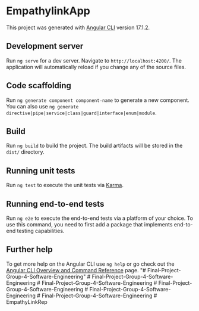 # EmpathylinkApp

This project was generated with [Angular CLI](https://github.com/angular/angular-cli) version 17.1.2.

## Development server

Run `ng serve` for a dev server. Navigate to `http://localhost:4200/`. The application will automatically reload if you change any of the source files.

## Code scaffolding

Run `ng generate component component-name` to generate a new component. You can also use `ng generate directive|pipe|service|class|guard|interface|enum|module`.

## Build

Run `ng build` to build the project. The build artifacts will be stored in the `dist/` directory.

## Running unit tests

Run `ng test` to execute the unit tests via [Karma](https://karma-runner.github.io).

## Running end-to-end tests

Run `ng e2e` to execute the end-to-end tests via a platform of your choice. To use this command, you need to first add a package that implements end-to-end testing capabilities.

## Further help

To get more help on the Angular CLI use `ng help` or go check out the [Angular CLI Overview and Command Reference](https://angular.io/cli) page.
"# Final-Project-Group-4-Software-Engineering" 
#   F i n a l - P r o j e c t - G r o u p - 4 - S o f t w a r e - E n g i n e e r i n g  
 #   F i n a l - P r o j e c t - G r o u p - 4 - S o f t w a r e - E n g i n e e r i n g  
 #   F i n a l - P r o j e c t - G r o u p - 4 - S o f t w a r e - E n g i n e e r i n g  
 #   F i n a l - P r o j e c t - G r o u p - 4 - S o f t w a r e - E n g i n e e r i n g  
 #   F i n a l - P r o j e c t - G r o u p - 4 - S o f t w a r e - E n g i n e e r i n g  
 #   E m p a t h y L i n k R e p  
 